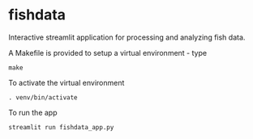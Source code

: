 # fishdata
Interactive streamlit application for processing and analyzing fish data.

A Makefile is provided to setup a virtual environment - type
```
make
```

To activate the virtual environment
```
. venv/bin/activate
```

To run the app
```
streamlit run fishdata_app.py
```
